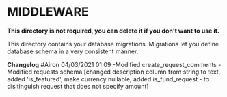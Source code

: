 # MIDDLEWARE

**This directory is not required, you can delete it if you don't want to use it.**

This directory contains your database migrations.
Migrations let you define database schema in a very consistent manner.

**Changelog**
#Airon
04/03/2021 01:09
-Modified create_request_comments 
-Modified requests schema [changed description column from string to text, added 'is_featured', make currency nullable, added is_fund_request - to disitinguish request that does not specify amount]
